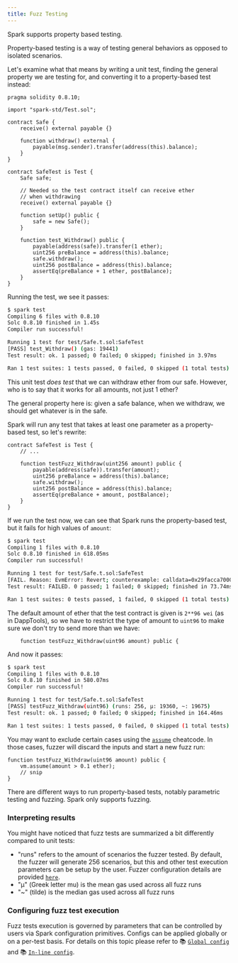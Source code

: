 ```yaml
---
title: Fuzz Testing
---
```


Spark supports property based testing.

Property-based testing is a way of testing general behaviors as opposed to isolated scenarios.

Let's examine what that means by writing a unit test, finding the general property we are testing for, and converting it to a property-based test instead:

```solidity
pragma solidity 0.8.10;

import "spark-std/Test.sol";

contract Safe {
    receive() external payable {}

    function withdraw() external {
        payable(msg.sender).transfer(address(this).balance);
    }
}

contract SafeTest is Test {
    Safe safe;

    // Needed so the test contract itself can receive ether
    // when withdrawing
    receive() external payable {}

    function setUp() public {
        safe = new Safe();
    }

    function test_Withdraw() public {
        payable(address(safe)).transfer(1 ether);
        uint256 preBalance = address(this).balance;
        safe.withdraw();
        uint256 postBalance = address(this).balance;
        assertEq(preBalance + 1 ether, postBalance);
    }
}
```

Running the test, we see it passes:

```sh
$ spark test
Compiling 6 files with 0.8.10
Solc 0.8.10 finished in 1.45s
Compiler run successful!

Running 1 test for test/Safe.t.sol:SafeTest
[PASS] test_Withdraw() (gas: 19441)
Test result: ok. 1 passed; 0 failed; 0 skipped; finished in 3.97ms

Ran 1 test suites: 1 tests passed, 0 failed, 0 skipped (1 total tests)
```

This unit test _does test_ that we can withdraw ether from our safe. However, who is to say that it works for all amounts, not just 1 ether?

The general property here is: given a safe balance, when we withdraw, we should get whatever is in the safe.

Spark will run any test that takes at least one parameter as a property-based test, so let's rewrite:

```solidity
contract SafeTest is Test {
    // ...

    function testFuzz_Withdraw(uint256 amount) public {
        payable(address(safe)).transfer(amount);
        uint256 preBalance = address(this).balance;
        safe.withdraw();
        uint256 postBalance = address(this).balance;
        assertEq(preBalance + amount, postBalance);
    }
}

```

If we run the test now, we can see that Spark runs the property-based test, but it fails for high values of `amount`:

```sh
$ spark test
Compiling 1 files with 0.8.10
Solc 0.8.10 finished in 618.05ms
Compiler run successful!

Running 1 test for test/Safe.t.sol:SafeTest
[FAIL. Reason: EvmError: Revert; counterexample: calldata=0x29facca70000000000000000000000000000000000000001000000000000000000000000 args=[79228162514264337593543950336 [7.922e28]]] testFuzz_Withdraw(uint256) (runs: 7, μ: 19509, ~: 19509)
Test result: FAILED. 0 passed; 1 failed; 0 skipped; finished in 73.74ms

Ran 1 test suites: 0 tests passed, 1 failed, 0 skipped (1 total tests)
```

The default amount of ether that the test contract is given is `2**96 wei` (as in DappTools), so we have to restrict the type of amount to `uint96` to make sure we don't try to send more than we have:

```solidity
    function testFuzz_Withdraw(uint96 amount) public {
```

And now it passes:

```sh
$ spark test
Compiling 1 files with 0.8.10
Solc 0.8.10 finished in 580.07ms
Compiler run successful!

Running 1 test for test/Safe.t.sol:SafeTest
[PASS] testFuzz_Withdraw(uint96) (runs: 256, μ: 19360, ~: 19675)
Test result: ok. 1 passed; 0 failed; 0 skipped; finished in 164.46ms

Ran 1 test suites: 1 tests passed, 0 failed, 0 skipped (1 total tests)
```

You may want to exclude certain cases using the [`assume`](../reference/cheatcodes/assume) cheatcode. In those cases, fuzzer will discard the inputs and start a new fuzz run:

```solidity
function testFuzz_Withdraw(uint96 amount) public {
    vm.assume(amount > 0.1 ether);
    // snip
}
```

There are different ways to run property-based tests, notably parametric testing and fuzzing. Spark only supports fuzzing.

### Interpreting results

You might have noticed that fuzz tests are summarized a bit differently compared to unit tests:

- "runs" refers to the amount of scenarios the fuzzer tested. By default, the fuzzer will generate 256 scenarios, but this and other test execution parameters can be setup by the user. Fuzzer configuration details are provided [`here`](#configuring-fuzz-test-execution).
- "μ" (Greek letter mu) is the mean gas used across all fuzz runs
- "~" (tilde) is the median gas used across all fuzz runs

### Configuring fuzz test execution

Fuzz tests execution is governed by parameters that can be controlled by users via Spark configuration primitives. Configs can be applied globally or on a per-test basis. For details on this topic please refer to
📚 [`Global config`](../reference/config/testing) and 📚 [`In-line config`](../reference/config/inline-test-config.md).
